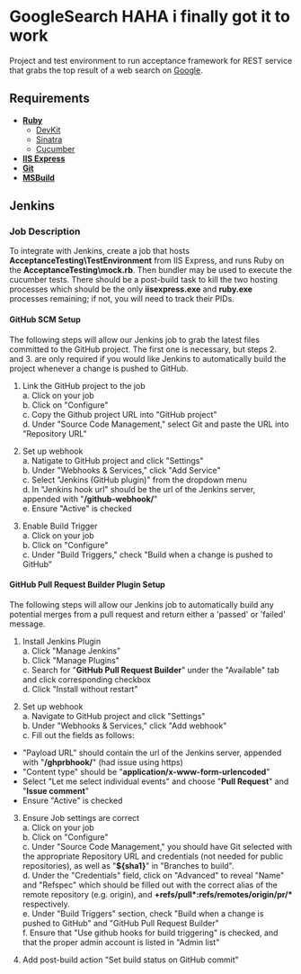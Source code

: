 # GoogleSearch  HAHA i finally got it to work
Project and test environment to run acceptance framework for REST service that grabs the top result of a web search on [Google](https://www.google.com/).
## Requirements
* [**Ruby**](https://www.ruby-lang.org/en/downloads/)
  * [DevKit](http://rubyinstaller.org/downloads/)
  * [Sinatra](http://www.sinatrarb.com/)
  * [Cucumber](https://cucumber.io/)
* [**IIS Express**](http://www.iis.net/)
* [**Git**](https://git-scm.com/downloads/)  
* [**MSBuild**](https://github.com/microsoft/msbuild/)  

## Jenkins  
### Job Description
To integrate with Jenkins, create a job that hosts **AcceptanceTesting\TestEnvironment** from IIS Express, and runs Ruby on the **AcceptanceTesting\mock.rb**. Then bundler may be used to execute the cucumber tests. There should be a post-build task to kill the two hosting processes which should be the only **iisexpress.exe** and **ruby.exe** processes remaining; if not, you will need to track their PIDs.
#### GitHub SCM Setup  
The following steps will allow our Jenkins job to grab the latest files committed to the GitHub project. The first one is necessary, but steps 2. and 3. are only required if you would like Jenkins to automatically build the project whenever a change is pushed to GitHub.  

1. Link the GitHub project to the job  
  a. Click on your job  
  b. Click on "Configure"  
  c. Copy the Github project URL into "GitHub project"  
  d. Under "Source Code Management," select Git and paste the URL into "Repository URL"  

2. Set up webhook  
  a. Natigate to GitHub project and click "Settings"  
  b. Under "Webhooks & Services," click "Add Service"  
  c. Select "Jenkins (GitHub plugin)" from the dropdown menu  
  d. In "Jenkins hook url" should be the url of the Jenkins server, appended with "**/github-webhook/**"  
  e. Ensure "Active" is checked  

3. Enable Build Trigger  
  a. Click on your job  
  b. Click on "Configure"  
  c. Under "Build Triggers," check "Build when a change is pushed to GitHub"  

#### GitHub Pull Request Builder Plugin Setup  
The following steps will allow our Jenkins job to automatically build any potential merges from a pull request and return either a 'passed' or 'failed' message.  

1. Install Jenkins Plugin  
		a. Click "Manage Jenkins"  
		b. Click "Manage Plugins"  
		c. Search for "**GitHub Pull Request Builder**" under the "Available" tab and click corresponding checkbox  
		d. Click "Install without restart"  

2. Set up webhook  
		a. Navigate to GitHub project and click "Settings"  
		b. Under "Webhooks & Services," click "Add webhook"  
		c. Fill out the fields as follows:
  * "Payload URL" should contain the url of the Jenkins server, appended with "**/ghprbhook/**" (had issue using https)  
  * "Content type" should be "**application/x-www-form-urlencoded**"  
  * Select "Let me select individual events" and choose "**Pull Request**" and "**Issue comment**"  
  * Ensure "Active" is checked  

3. Ensure Job settings are correct  
		a. Click on your job  
		b. Click on "Configure"  
		c. Under "Source Code Management," you should have Git selected with the appropriate Repository URL and credentials (not needed for public repositories), as well as "**${sha1}**" in "Branches to build".  
		d. Under the "Credentials" field, click on "Advanced" to reveal "Name" and "Refspec" which should be filled out with the correct alias of the remote repository (e.g. origin), and **+refs/pull\*:refs/remotes/origin/pr/\*** respectively.  
		e. Under "Build Triggers" section, check "Build when a change is pushed to GitHub" and "GitHub Pull Request Builder"  
		f. Ensure that "Use github hooks for build triggering" is checked, and that the proper admin account is listed in "Admin list"  

4. Add post-build action "Set build status on GitHub commit"  
